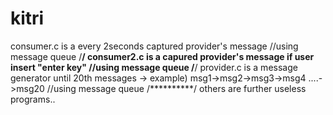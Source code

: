 # kitri
consumer.c is a every 2seconds captured provider's message 
//using message queue </n> /**********/
consumer2.c is a capured provider's message if user insert "enter key" 
//using message queue </n>/**********/
provider.c is a message generator until 20th messages 
-> example) msg1->msg2->msg3->msg4 ....->msg20 //using message queue
</n>/**********/
others are further useless programs..
